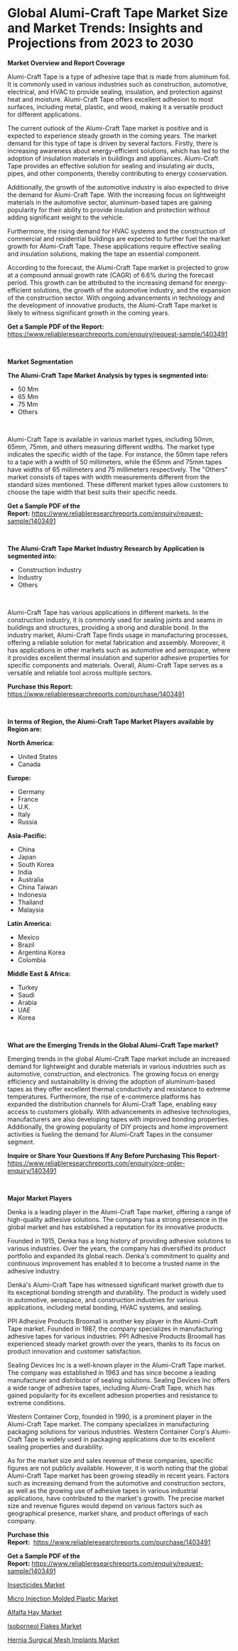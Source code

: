 <p><h1>Global Alumi-Craft Tape Market Size and Market Trends: Insights and Projections from 2023 to 2030</h1></p><p><strong>Market Overview and Report Coverage</strong></p>
<p><p>Alumi-Craft Tape is a type of adhesive tape that is made from aluminum foil. It is commonly used in various industries such as construction, automotive, electrical, and HVAC to provide sealing, insulation, and protection against heat and moisture. Alumi-Craft Tape offers excellent adhesion to most surfaces, including metal, plastic, and wood, making it a versatile product for different applications.</p><p>The current outlook of the Alumi-Craft Tape market is positive and is expected to experience steady growth in the coming years. The market demand for this type of tape is driven by several factors. Firstly, there is increasing awareness about energy-efficient solutions, which has led to the adoption of insulation materials in buildings and appliances. Alumi-Craft Tape provides an effective solution for sealing and insulating air ducts, pipes, and other components, thereby contributing to energy conservation.</p><p>Additionally, the growth of the automotive industry is also expected to drive the demand for Alumi-Craft Tape. With the increasing focus on lightweight materials in the automotive sector, aluminum-based tapes are gaining popularity for their ability to provide insulation and protection without adding significant weight to the vehicle.</p><p>Furthermore, the rising demand for HVAC systems and the construction of commercial and residential buildings are expected to further fuel the market growth for Alumi-Craft Tape. These applications require effective sealing and insulation solutions, making the tape an essential component.</p><p>According to the forecast, the Alumi-Craft Tape market is projected to grow at a compound annual growth rate (CAGR) of 6.6% during the forecast period. This growth can be attributed to the increasing demand for energy-efficient solutions, the growth of the automotive industry, and the expansion of the construction sector. With ongoing advancements in technology and the development of innovative products, the Alumi-Craft Tape market is likely to witness significant growth in the coming years.</p></p>
<p><strong>Get a Sample PDF of the Report:</strong> <a href="https://www.reliableresearchreports.com/enquiry/request-sample/1403491">https://www.reliableresearchreports.com/enquiry/request-sample/1403491</a></p>
<p>&nbsp;</p>
<p><strong>Market Segmentation</strong></p>
<p><strong>The Alumi-Craft Tape Market Analysis by types is segmented into:</strong></p>
<p><ul><li>50 Mm</li><li>65 Mm</li><li>75 Mm</li><li>Others</li></ul></p>
<p>&nbsp;</p>
<p><p>Alumi-Craft Tape is available in various market types, including 50mm, 65mm, 75mm, and others measuring different widths. The market type indicates the specific width of the tape. For instance, the 50mm tape refers to a tape with a width of 50 millimeters, while the 65mm and 75mm tapes have widths of 65 millimeters and 75 millimeters respectively. The "Others" market consists of tapes with width measurements different from the standard sizes mentioned. These different market types allow customers to choose the tape width that best suits their specific needs.</p></p>
<p><strong>Get a Sample PDF of the Report:</strong>&nbsp;<a href="https://www.reliableresearchreports.com/enquiry/request-sample/1403491">https://www.reliableresearchreports.com/enquiry/request-sample/1403491</a></p>
<p>&nbsp;</p>
<p><strong>The Alumi-Craft Tape Market Industry Research by Application is segmented into:</strong></p>
<p><ul><li>Construction Industry</li><li>Industry</li><li>Others</li></ul></p>
<p>&nbsp;</p>
<p><p>Alumi-Craft Tape has various applications in different markets. In the construction industry, it is commonly used for sealing joints and seams in buildings and structures, providing a strong and durable bond. In the industry market, Alumi-Craft Tape finds usage in manufacturing processes, offering a reliable solution for metal fabrication and assembly. Moreover, it has applications in other markets such as automotive and aerospace, where it provides excellent thermal insulation and superior adhesive properties for specific components and materials. Overall, Alumi-Craft Tape serves as a versatile and reliable tool across multiple sectors.</p></p>
<p><strong>Purchase this Report:</strong>&nbsp; <a href="https://www.reliableresearchreports.com/purchase/1403491">https://www.reliableresearchreports.com/purchase/1403491</a></p>
<p>&nbsp;</p>
<p><strong>In terms of Region, the Alumi-Craft Tape Market Players available by Region are:</strong></p>
<p>
    <p> <strong> North America: </strong>
        <ul>
            <li>United States</li>
            <li>Canada</li>
        </ul>
        </p> 
    <p> <strong> Europe: </strong>
        <ul>
            <li>Germany</li>
            <li>France</li>
            <li>U.K.</li>
            <li>Italy</li>
            <li>Russia</li>
        </ul>
        </p> 
    <p> <strong> Asia-Pacific: </strong>
        <ul>
            <li>China</li>
            <li>Japan</li>
            <li>South Korea</li>
            <li>India</li>
            <li>Australia</li>
            <li>China Taiwan</li>
            <li>Indonesia</li>
            <li>Thailand</li>
            <li>Malaysia</li>
        </ul>
        </p> 
    <p> <strong> Latin America: </strong>
        <ul>
            <li>Mexico</li>
            <li>Brazil</li>
            <li>Argentina Korea</li>
            <li>Colombia</li>
        </ul>
        </p> 
    <p> <strong> Middle East & Africa: </strong>
        <ul>
            <li>Turkey</li>
            <li>Saudi</li>
            <li>Arabia</li>
            <li>UAE</li>
            <li>Korea</li>
        </ul>
    </p>
    </p>
<p>&nbsp;</p>
<p><strong>What are the Emerging Trends in the Global Alumi-Craft Tape market?</strong></p>
<p><p>Emerging trends in the global Alumi-Craft Tape market include an increased demand for lightweight and durable materials in various industries such as automotive, construction, and electronics. The growing focus on energy efficiency and sustainability is driving the adoption of aluminum-based tapes as they offer excellent thermal conductivity and resistance to extreme temperatures. Furthermore, the rise of e-commerce platforms has expanded the distribution channels for Alumi-Craft Tape, enabling easy access to customers globally. With advancements in adhesive technologies, manufacturers are also developing tapes with improved bonding properties. Additionally, the growing popularity of DIY projects and home improvement activities is fueling the demand for Alumi-Craft Tapes in the consumer segment.</p></p>
<p><strong>Inquire or Share Your Questions If Any Before Purchasing This Report</strong>- <a href="https://www.reliableresearchreports.com/enquiry/pre-order-enquiry/1403491">https://www.reliableresearchreports.com/enquiry/pre-order-enquiry/1403491</a></p>
<p>&nbsp;</p>
<p><strong>Major Market Players</strong></p>
<p><p>Denka is a leading player in the Alumi-Craft Tape market, offering a range of high-quality adhesive solutions. The company has a strong presence in the global market and has established a reputation for its innovative products.</p><p>Founded in 1915, Denka has a long history of providing adhesive solutions to various industries. Over the years, the company has diversified its product portfolio and expanded its global reach. Denka's commitment to quality and continuous improvement has enabled it to become a trusted name in the adhesive industry.</p><p>Denka's Alumi-Craft Tape has witnessed significant market growth due to its exceptional bonding strength and durability. The product is widely used in automotive, aerospace, and construction industries for various applications, including metal bonding, HVAC systems, and sealing.</p><p>PPI Adhesive Products Broomall is another key player in the Alumi-Craft Tape market. Founded in 1987, the company specializes in manufacturing adhesive tapes for various industries. PPI Adhesive Products Broomall has experienced steady market growth over the years, thanks to its focus on product innovation and customer satisfaction.</p><p>Sealing Devices Inc is a well-known player in the Alumi-Craft Tape market. The company was established in 1963 and has since become a leading manufacturer and distributor of sealing solutions. Sealing Devices Inc offers a wide range of adhesive tapes, including Alumi-Craft Tape, which has gained popularity for its excellent adhesion properties and resistance to extreme conditions.</p><p>Western Container Corp, founded in 1990, is a prominent player in the Alumi-Craft Tape market. The company specializes in manufacturing packaging solutions for various industries. Western Container Corp's Alumi-Craft Tape is widely used in packaging applications due to its excellent sealing properties and durability.</p><p>As for the market size and sales revenue of these companies, specific figures are not publicly available. However, it is worth noting that the global Alumi-Craft Tape market has been growing steadily in recent years. Factors such as increasing demand from the automotive and construction sectors, as well as the growing use of adhesive tapes in various industrial applications, have contributed to the market's growth. The precise market size and revenue figures would depend on various factors such as geographical presence, market share, and product offerings of each company.</p></p>
<p><strong>Purchase this Report:</strong>&nbsp;&nbsp;<a href="https://www.reliableresearchreports.com/purchase/1403491">https://www.reliableresearchreports.com/purchase/1403491</a></p>
<p></p>
<p><strong>Get a Sample PDF of the Report:</strong>&nbsp;<a href="https://www.reliableresearchreports.com/enquiry/request-sample/1403491">https://www.reliableresearchreports.com/enquiry/request-sample/1403491</a></p>
<p><p><a href="https://medium.com/@lylaberge1964/insecticides-market-the-key-to-successful-business-strategy-forecast-till-2030-8515f28ce156">Insecticides Market</a></p><p><a href="https://www.linkedin.com/pulse/micro-injection-molded-plastic-market-insights-players-i1ace/">Micro Injection Molded Plastic Market</a></p><p><a href="https://medium.com/@jacesipes1996/decoding-alfalfa-hay-market-metrics-market-share-trends-and-growth-patterns-df8105371715">Alfalfa Hay Market</a></p><p><a href="https://www.linkedin.com/pulse/isoborneol-flakes-market-size-share-amp-trends-analysis-wxo1e/">Isoborneol Flakes Market</a></p><p><a href="https://github.com/luckyshygirl/Market-Research-Report-List-1/blob/main/hernia-surgical-mesh-implants-market.md">Hernia Surgical Mesh Implants Market</a></p></p>